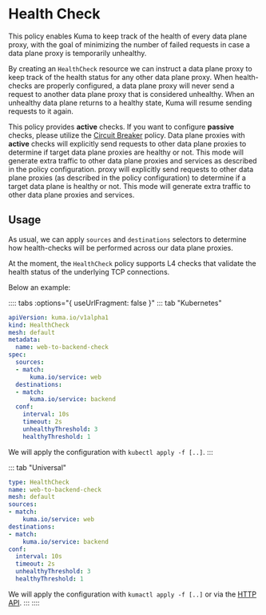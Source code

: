 # Health Check

This policy enables Kuma to keep track of the health of every data plane proxy, with the goal of minimizing the number of failed requests in case a data plane proxy is temporarily unhealthy.

By creating an `HealthCheck` resource we can instruct a data plane proxy to keep track of the health status for any other data plane proxy. When health-checks are properly configured, a data plane proxy will never send a request to another data plane proxy that is considered unhealthy. When an unhealthy data plane returns to a healthy state, Kuma will resume sending requests to it again.

This policy provides **active** checks. If you want to configure **passive** checks, please utilize the [Circuit Breaker](./circuit-breaker.md) policy. Data plane proxies with **active** checks will explicitly send requests to other data plane proxies to determine if target data plane proxies are healthy or not. This mode will generate extra traffic to other data plane proxies and services as described in the policy configuration.
proxy will explicitly send requests to other data plane proxies (as described in the policy configuration) to determine if a target data plane is healthy or not. This mode will generate extra traffic to other data plane proxies and services.


## Usage

As usual, we can apply `sources` and `destinations` selectors to determine how health-checks will be performed across our data plane proxies.

At the moment, the `HealthCheck` policy supports L4 checks that validate the health status of the underlying TCP connections.

Below an example:

:::: tabs :options="{ useUrlFragment: false }"
::: tab "Kubernetes"
```yaml
apiVersion: kuma.io/v1alpha1
kind: HealthCheck
mesh: default
metadata:
  name: web-to-backend-check
spec:
  sources:
  - match:
      kuma.io/service: web
  destinations:
  - match:
      kuma.io/service: backend
  conf:
    interval: 10s
    timeout: 2s
    unhealthyThreshold: 3
    healthyThreshold: 1
```
We will apply the configuration with `kubectl apply -f [..]`.
:::

::: tab "Universal"
```yaml
type: HealthCheck
name: web-to-backend-check
mesh: default
sources:
- match:
    kuma.io/service: web
destinations:
- match:
    kuma.io/service: backend
conf:
  interval: 10s
  timeout: 2s
  unhealthyThreshold: 3
  healthyThreshold: 1
```

We will apply the configuration with `kumactl apply -f [..]` or via the [HTTP API](/docs/1.0.2/documentation/http-api).
:::
::::
